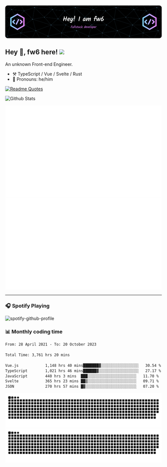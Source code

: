 ![Header](github-header-image.png)

## Hey 👋, fw6 here! <img src="https://github.githubassets.com/images/mona-whisper.gif" height="24" />


An unknown Front-end Engineer.

-   :hammer_and_pick: TypeScript / Vue / Svelte / Rust
-   :man: Pronouns: he/him


[![Readme Quotes](https://quotes-github-readme.vercel.app/api?type=horizontal&theme=algolia)](https://github.com/piyushsuthar/github-readme-quotes)



![Github Stats](https://github-readme-stats.vercel.app/api?username=fw6&bg_color=30,e96443,904e95&title_color=fff&text_color=fff)

![](https://raw.githubusercontent.com/fw6/github-stats-transparent/output/generated/overview.svg)
![](https://raw.githubusercontent.com/fw6/github-stats-transparent/output/generated/languages.svg)


---

### 🎧 Spotify Playing

<!-- ![spotify-github-profile](/img/default.svg) -->

![spotify-github-profile](https://spotify-github-profile.vercel.app/api/view.svg?uid=r6wn4hdvypv0lkzyrj0e0pjct&cover_image=true&theme=default&show_offline=true&background_color=9a10ad&interchange=true&bar_color_cover=true)



### :bar_chart: Monthly coding time 

<!--START_SECTION:waka-->

```txt
From: 28 April 2021 - To: 20 October 2023

Total Time: 3,761 hrs 20 mins

Vue.js            1,148 hrs 40 mins███████▓░░░░░░░░░░░░░░░░░   30.54 %
TypeScript        1,021 hrs 46 mins██████▓░░░░░░░░░░░░░░░░░░   27.17 %
JavaScript        440 hrs 3 mins  ███░░░░░░░░░░░░░░░░░░░░░░   11.70 %
Svelte            365 hrs 23 mins ██▒░░░░░░░░░░░░░░░░░░░░░░   09.71 %
JSON              270 hrs 57 mins █▓░░░░░░░░░░░░░░░░░░░░░░░   07.20 %
```

<!--END_SECTION:waka-->




![github contribution grid snake animation](https://raw.githubusercontent.com/platane/platane/output/github-contribution-grid-snake-dark.svg#gh-dark-mode-only)![github contribution grid snake animation](https://raw.githubusercontent.com/platane/platane/output/github-contribution-grid-snake.svg#gh-light-mode-only)

